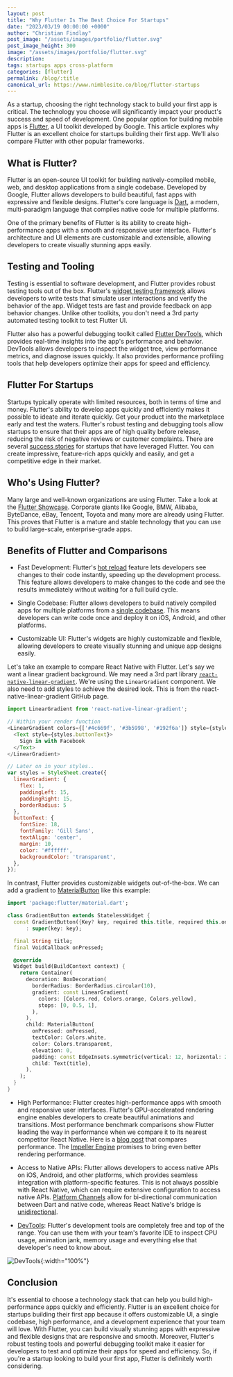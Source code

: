 ```yaml
---
layout: post
title: "Why Flutter Is The Best Choice For Startups"
date: "2023/03/19 00:00:00 +0000"
author: "Christian Findlay"
post_image: "/assets/images/portfolio/flutter.svg"
post_image_height: 300
image: "/assets/images/portfolio/flutter.svg"
description: 
tags: startups apps cross-platform
categories: [flutter]
permalink: /blog/:title
canonical_url: https://www.nimblesite.co/blog/flutter-startups
---
```


As a startup, choosing the right technology stack to build your first app is critical. The technology you choose will significantly impact your product's success and speed of development. One popular option for building mobile apps is [Flutter](https://flutter.dev/), a UI toolkit developed by Google. This article explores why Flutter is an excellent choice for startups building their first app. We'll also compare Flutter with other popular frameworks.

## What is Flutter?
Flutter is an open-source UI toolkit for building natively-compiled mobile, web, and desktop applications from a single codebase. Developed by Google, Flutter allows developers to build beautiful, fast apps with expressive and flexible designs. Flutter's core language is [Dart](https://dart.dev/), a modern, multi-paradigm language that compiles native code for multiple platforms.

One of the primary benefits of Flutter is its ability to create high-performance apps with a smooth and responsive user interface. Flutter's architecture and UI elements are customizable and extensible, allowing developers to create visually stunning apps easily.

## Testing and Tooling
Testing is essential to software development, and Flutter provides robust testing tools out of the box. Flutter's [widget testing framework](https://docs.flutter.dev/cookbook/testing/widget/introduction) allows developers to write tests that simulate user interactions and verify the behavior of the app. Widget tests are fast and provide feedback on app behavior changes. Unlike other toolkits, you don't need a 3rd party automated testing toolkit to test Flutter UI.

Flutter also has a powerful debugging toolkit called [Flutter DevTools](https://docs.flutter.dev/development/tools/devtools/overview), which provides real-time insights into the app's performance and behavior. DevTools allows developers to inspect the widget tree, view performance metrics, and diagnose issues quickly. It also provides performance profiling tools that help developers optimize their apps for speed and efficiency.

## Flutter For Startups

Startups typically operate with limited resources, both in terms of time and money. Flutter's ability to develop apps quickly and efficiently makes it possible to ideate and iterate quickly. Get your product into the marketplace early and test the waters. Flutter's robust testing and debugging tools allow startups to ensure that their apps are of high quality before release, reducing the risk of negative reviews or customer complaints. There are several [success stories](https://softwarehut.com/blog/business/flutter-success-story) for startups that have leveraged Flutter. You can create impressive, feature-rich apps quickly and easily, and get a competitive edge in their market.

## Who's Using Flutter?

Many large and well-known organizations are using Flutter. Take a look at the [Flutter Showcase](https://flutter.dev/showcase). Corporate giants like Google, BMW, Alibaba, ByteDance, eBay, Tencent, Toyota and many more are already using Flutter. This proves that Flutter is a mature and stable technology that you can use to build large-scale, enterprise-grade apps.

## Benefits of Flutter and Comparisons
- Fast Development: Flutter's [hot reload](https://docs.flutter.dev/development/tools/hot-reload) feature lets developers see changes to their code instantly, speeding up the development process. This feature allows developers to make changes to the code and see the results immediately without waiting for a full build cycle.

- Single Codebase: Flutter allows developers to build natively compiled apps for multiple platforms from a [single codebase](https://flutter.dev/multi-platform). This means developers can write code once and deploy it on iOS, Android, and other platforms.

- Customizable UI: Flutter's widgets are highly customizable and flexible, allowing developers to create visually stunning and unique app designs easily.

Let's take an example to compare React Native with Flutter. Let's say we want a linear gradient background. We may need a 3rd part library [`react-native-linear-gradient`](https://github.com/react-native-linear-gradient/react-native-linear-gradient). We're using the `LinearGradient` component. We also need to add styles to achieve the desired look. This is from the react-native-linear-gradient GitHub page.

```js
import LinearGradient from 'react-native-linear-gradient';

// Within your render function
<LinearGradient colors={['#4c669f', '#3b5998', '#192f6a']} style={styles.linearGradient}>
  <Text style={styles.buttonText}>
    Sign in with Facebook
  </Text>
</LinearGradient>

// Later on in your styles..
var styles = StyleSheet.create({
  linearGradient: {
    flex: 1,
    paddingLeft: 15,
    paddingRight: 15,
    borderRadius: 5
  },
  buttonText: {
    fontSize: 18,
    fontFamily: 'Gill Sans',
    textAlign: 'center',
    margin: 10,
    color: '#ffffff',
    backgroundColor: 'transparent',
  },
});
```

In contrast, Flutter provides customizable widgets out-of-the-box. We can add a gradient to [MaterialButton](https://api.flutter.dev/flutter/material/MaterialButton-class.html) like this example:

```dart
import 'package:flutter/material.dart';

class GradientButton extends StatelessWidget {
  const GradientButton({Key? key, required this.title, required this.onPressed})
      : super(key: key);

  final String title;
  final VoidCallback onPressed;

  @override
  Widget build(BuildContext context) {
    return Container(
      decoration: BoxDecoration(
        borderRadius: BorderRadius.circular(10),
        gradient: const LinearGradient(
          colors: [Colors.red, Colors.orange, Colors.yellow],
          stops: [0, 0.5, 1],
        ),
      ),
      child: MaterialButton(
        onPressed: onPressed,
        textColor: Colors.white,
        color: Colors.transparent,
        elevation: 0,
        padding: const EdgeInsets.symmetric(vertical: 12, horizontal: 24),
        child: Text(title),
      ),
    );
  }
}
```

- High Performance: Flutter creates high-performance apps with smooth and responsive user interfaces. Flutter's GPU-accelerated rendering engine enables developers to create beautiful animations and transitions. Most performance benchmark comparisons show Flutter leading the way in performance when we compare it to its nearest competitor React Native. Here is a [blog post](https://inveritasoft.com/blog/flutter-vs-react-native-vs-native-deep-performance-comparison) that compares performance. The [Impeller Engine](https://github.com/flutter/flutter/wiki/Impeller) promises to bring even better rendering performance.

- Access to Native APIs: Flutter allows developers to access native APIs on iOS, Android, and other platforms, which provides seamless integration with platform-specific features. This is not always possible with React Native, which can require extensive configuration to access native APIs. [Platform Channels](https://docs.flutter.dev/development/platform-integration/platform-channels) allow for bi-directional communication between Dart and native code, whereas React Native's bridge is [unidirectional](https://reactnative.dev/docs/communication-android#introduction).

- [DevTools](https://docs.flutter.dev/development/tools/devtools/overview): Flutter's development tools are completely free and top of the range. You can use them with your team's favorite IDE to inspect CPU usage, animation jank, memory usage and everything else that developer's need to know about. 

![DevTools](/assets/images/blog/flutterstartup/devtools.gif){:width="100%"}

## Conclusion
It's essential to choose a technology stack that can help you build high-performance apps quickly and efficiently. Flutter is an excellent choice for startups building their first app because it offers customizable UI, a single codebase, high performance, and a development experience that your team will love. With Flutter, you can build visually stunning apps with expressive and flexible designs that are responsive and smooth. Moreover, Flutter's robust testing tools and powerful debugging toolkit make it easier for developers to test and optimize their apps for speed and efficiency. So, if you're a startup looking to build your first app, Flutter is definitely worth considering.
